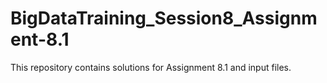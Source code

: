 # BigDataTraining_Session8_Assignment-8.1
This repository contains solutions for Assignment 8.1 and input files.
